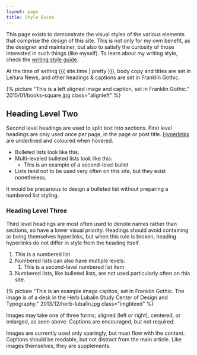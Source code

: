 ```yaml
---
layout: page
title: Style Guide
---
```


This page exists to demonstrate the visual styles of the various elements that comprise the design of this site. This is not only for my own benefit, as the designer and maintainer, but also to satisfy the curiosity of those interested in such things (like myself). To learn about my writing style, check the [writing style guide](/styleguide/writing).

At the time of writing ({{ site.time | pretty }}), body copy and titles are set in Leitura News, and other headings & captions are set in Franklin Gothic.

{% picture "This is a left aligned image and caption, set in Franklin Gothic."  2015/01/books-square.jpg class="alignleft" %}

## Heading Level Two

Second level headings are used to split text into sections. First level headings are only used once per page, in the page or post title. [Hyperlinks](/styleguide) are underlined and coloured when hovered.

- Bulleted lists look like this.
- Multi-leveled bulleted lists look like this:
	- This is an example of a second-level bullet
- Lists tend not to be used very often on this site, but they exist nonetheless.

It would be precarious to design a bulleted list without preparing a numbered list styling.

### Heading Level Three
Third level headings are most often used to denote names rather than sections, so have a lower visual priority. Headings should avoid containing or being themselves hyperlinks, but when this rule is broken, heading hyperlinks do not differ in style from the heading itself.

1. This is a numbered list.
2. Numbered lists can also have multiple levels:
	1. This is a second-level numbered list item
3. Numbered lists, like bulleted lists, are not used particularly often on this site.

{% picture "This is an example image caption, set in Franklin Gothic. The image is of a desk in the Herb Lubalin Study Center of Design and Typography." 2013/12/herb-lubalin.jpg class="imgbleed" %}

Images may take one of three forms; aligned (left or right), centered, or enlarged, as seen above. Captions are encouraged, but not required.

Images are currently used only sparingly, but must flow with the content. Captions should be readable, but not distract from the main article. Like images themselves, they are supplements.
